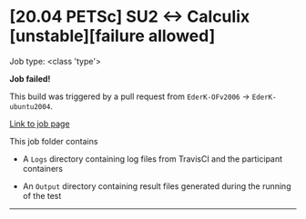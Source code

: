 # [20.04 PETSc] SU2 <-> Calculix [unstable][failure allowed]

Job type: <class 'type'>



**Job failed!**



This build was triggered by a pull request from `EderK-OFv2006` → `EderK-ubuntu2004`.



[Link to job page]({[job_link]})


This job folder contains
- A `Logs` directory containing log files from TravisCI and the participant containers

- An `Output` directory containing result files generated during the running of the test


---

